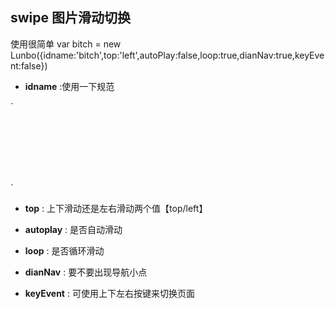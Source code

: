 ## swipe 图片滑动切换
使用很简单 
var bitch = new Lunbo({idname:'bitch',top:'left',autoPlay:false,loop:true,dianNav:true,keyEvent:false})
* **idname** :使用一下规范
>
`<div id="bitch" class="sass">
    <div id="" class="item-wrap">  
	<div class="sass-item color-1"></div>  
	<div class="sass-item color-2"></div>  
	<div class="sass-item color-3"></div>  
	<div class="sass-item color-4"></div>  
    </div>  
</div>`

* **top** : 上下滑动还是左右滑动两个值【top/left】
  
* **autoplay** : 是否自动滑动
  
* **loop** : 是否循环滑动
  
* **dianNav** : 要不要出现导航小点
  
* **keyEvent** : 可使用上下左右按键来切换页面